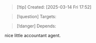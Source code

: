 
>[!tip] Created: [2025-03-14 Fri 17:52]

>[!question] Targets: 

>[!danger] Depends: 

nice little accountant agent.


